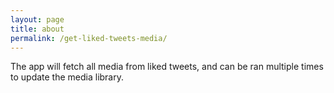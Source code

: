 ```yaml
---
layout: page
title: about
permalink: /get-liked-tweets-media/
---
```

The app will fetch all media from liked tweets, and can be ran multiple times to update the media library.
